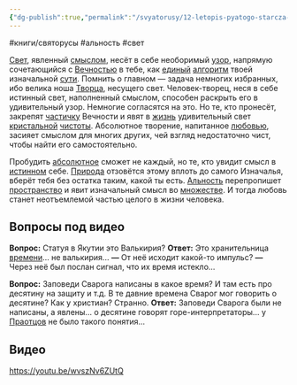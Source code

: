 ```yaml
---
{"dg-publish":true,"permalink":"/svyatorusy/12-letopis-pyatogo-starcza-absolyutnoe-v-tebe-ili-alnost/"}
---
```



#книги/святорусы #альность #свет

[Свет](Основные%20понятия.md#^bd2a25), явленный [смыслом](Основные%20понятия.md#^ace2a9), несёт в себе необоримый [узор](Основные%20понятия.md#^2287d6), напрямую сочетающийся с [Вечностью](Основные%20понятия.md#^3320de) в тебе, как [единый](Основные%20понятия.md#^ecdcd4) [алгоритм](Основные%20понятия.md#^4aee22) твоей изначальной [сути](Основные%20понятия.md#^59ee4a). Помнить о главном — задача немногих избранных, ибо велика ноша [Творца](Основные%20понятия.md#^71c856), несущего свет. Человек-творец, неся в себе истинный свет, наполненный смыслом, способен раскрыть его в удивительный узор. Немногие согласятся на это. Но те, кто пронесёт, закрепят [частичку](Элементарные%20частицы.md) Вечности и явят в [жизнь](Основные%20понятия.md#^fb0430) удивительный свет [кристальной](Основные%20понятия.md#^69540a) [чистоты](Основные%20понятия.md#^d479e6). Абсолютное творение, напитанное [любовью](Основные%20понятия.md#^d27889), засияет смыслом для многих других, чей взгляд недостаточно чист, чтобы найти его самостоятельно.

Пробудить [абсолютное](Основные%20понятия.md#^893fe9) сможет не каждый, но те, кто увидит смысл в [истинном](Основные%20понятия.md#^1ea3c3) себе. [Природа](Основные%20понятия.md#^3ac381) отзовётся этому вплоть до самого Изначалья, вберёт тебя без остатка таким, какой ты есть. [Альность](Основные%20понятия.md#^40c0c5) перепропишет [пространство](Основные%20понятия.md#^349738) и явит изначальный смысл во [множестве](Основные%20понятия.md#^093820). И тогда любовь станет неотъемлемой частью целого в жизни человека.

## Вопросы под видео

**Вопрос:** Статуя в Якутии это Валькирия?
**Ответ:** Это хранительница [времени](Время.md)... не валькирия...
**—** От неё исходит какой-то импульс?
**—** Через неё был послан сигнал, что их время истекло...

**Вопрос:** Заповеди Сварога написаны в какое время? И там есть про десятину на защиту и т.д. В те давние времена Сварог мог говорить о десятине? Как у христиан? Странно.
**Ответ:** Заповеди Сварога были не написаны, а явлены... о десятине говорят горе-интерпретаторы... у [Праотцов](%20Праотцы.md) не было такого понятия...


## Видео

https://youtu.be/wvszNv6ZUtQ
